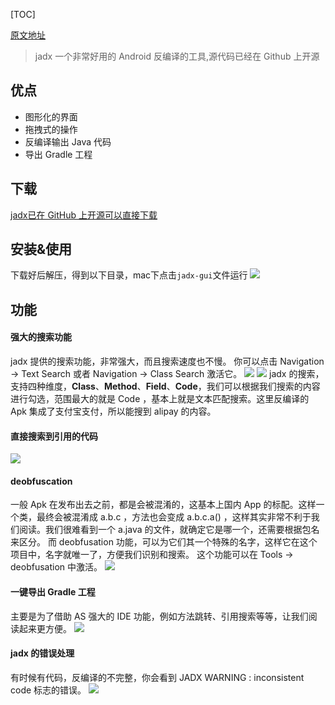 [TOC]

[原文地址](https://mp.weixin.qq.com/s/8ayLeGavaYfMxqLoTxFIlQ)

> jadx 一个非常好用的 Android 反编译的工具,源代码已经在 Github 上开源

## 优点
* 图形化的界面
* 拖拽式的操作
* 反编译输出 Java 代码
* 导出 Gradle 工程

## 下载
[jadx已在 GitHub 上开源可以直接下载](https://github.com/skylot/jadx/releases)

## 安装&使用
下载好后解压，得到以下目录，mac下点击`jadx-gui`文件运行
![](https://gitee.com/hysbtr/pic/raw/master/jadx_pic_a.png)

## 功能
#### 强大的搜索功能
jadx 提供的搜索功能，非常强大，而且搜索速度也不慢。
你可以点击 Navigation -> Text Search 或者 Navigation -> Class Search 激活它。
![](https://gitee.com/hysbtr/pic/raw/master/jadx_pic_b.png)
![](https://gitee.com/hysbtr/pic/raw/master/jadx_pic_c.png)
jadx 的搜索，支持四种维度，**Class**、**Method**、**Field**、**Code**，我们可以根据我们搜索的内容进行勾选，范围最大的就是 Code ，基本上就是文本匹配搜索。这里反编译的 Apk 集成了支付宝支付，所以能搜到 alipay 的内容。

#### 直接搜索到引用的代码
![](https://gitee.com/hysbtr/pic/raw/master/jadx_pic_d.png)

#### deobfuscation
一般 Apk 在发布出去之前，都是会被混淆的，这基本上国内 App 的标配。这样一个类，最终会被混淆成 a.b.c ，方法也会变成 a.b.c.a() ，这样其实非常不利于我们阅读。我们很难看到一个 a.java 的文件，就确定它是哪一个，还需要根据包名来区分。
而 deobfusation 功能，可以为它们其一个特殊的名字，这样它在这个项目中，名字就唯一了，方便我们识别和搜索。
这个功能可以在 Tools -> deobfusation 中激活。
![](https://gitee.com/hysbtr/pic/raw/master/jadx_pic_e.png)

#### 一键导出 Gradle 工程
主要是为了借助 AS 强大的 IDE 功能，例如方法跳转、引用搜索等等，让我们阅读起来更方便。
![](https://gitee.com/hysbtr/pic/raw/master/jadx_pic_f.png)

#### jadx 的错误处理
有时候有代码，反编译的不完整，你会看到 JADX WARNING : inconsistent code 标志的错误。
![](https://gitee.com/hysbtr/pic/raw/master/jadx_pic_g.png)

